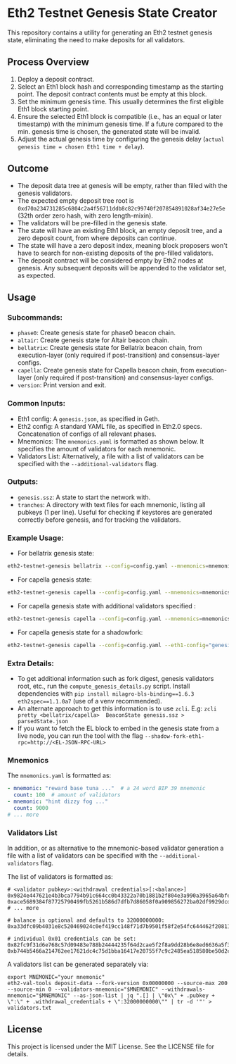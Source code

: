 # Eth2 Testnet Genesis State Creator

This repository contains a utility for generating an Eth2 testnet genesis state, eliminating the need to make deposits for all validators.

## Process Overview

1. Deploy a deposit contract.
2. Select an Eth1 block hash and corresponding timestamp as the starting point. The deposit contract contents must be empty at this block.
3. Set the minimum genesis time. This usually determines the first eligible Eth1 block starting point.
4. Ensure the selected Eth1 block is compatible (i.e., has an equal or later timestamp) with the minimum genesis time. If a future compared to the min. genesis time is chosen, the generated state will be invalid.
6. Adjust the actual genesis time by configuring the genesis delay (`actual genesis time = chosen Eth1 time + delay`).

## Outcome

- The deposit data tree at genesis will be empty, rather than filled with the genesis validators.
- The expected empty deposit tree root is `0xd70a234731285c6804c2a4f56711ddb8c82c99740f207854891028af34e27e5e` (32th order zero hash, with zero length-mixin).
- The validators will be pre-filled in the genesis state.
- The state will have an existing Eth1 block, an empty deposit tree, and a zero deposit count, from where deposits can continue.
- The state will have a zero deposit index, meaning block proposers won't have to search for non-existing deposits of the pre-filled validators.
- The deposit contract will be considered empty by Eth2 nodes at genesis. Any subsequent deposits will be appended to the validator set, as expected.

## Usage

### Subcommands:

- `phase0`: Create genesis state for phase0 beacon chain.
- `altair`: Create genesis state for Altair beacon chain.
- `bellatrix`: Create genesis state for Bellatrix beacon chain, from execution-layer (only required if post-transition) and consensus-layer configs.
- `capella`: Create genesis state for Capella beacon chain, from execution-layer (only required if post-transition) and consensus-layer configs.
- `version`: Print version and exit.

### Common Inputs:

- Eth1 config: A `genesis.json`, as specified in Geth.
- Eth2 config: A standard YAML file, as specified in Eth2.0 specs. Concatenation of configs of all relevant phases.
- Mnemonics: The `mnemonics.yaml` is formatted as shown below. It specifies the amount of validators for each mnemonic.
- Validators List: Alternatively, a file with a list of validators can be specified with the `--additional-validators` flag.

### Outputs:

- `genesis.ssz`: A state to start the network with.
- `tranches`: A directory with text files for each mnemonic, listing all pubkeys (1 per line). Useful for checking if keystores are generated correctly before genesis, and for tracking the validators.

### Example Usage:
- For bellatrix genesis state:
```bash
eth2-testnet-genesis bellatrix --config=config.yaml --mnemonics=mnemonics.yaml --eth1-config=genesis.json
```
- For capella genesis state:
```bash
eth2-testnet-genesis capella --config=config.yaml --mnemonics=mnemonics.yaml --eth1-config=genesis.json
```
- For capella genesis state with additional validators specified :
```bash
eth2-testnet-genesis capella --config=config.yaml --mnemonics=mnemonics.yaml --eth1-config=genesis.json --validators ./validators.yaml
```
- For capella genesis state for a shadowfork:
```bash
eth2-testnet-genesis capella --config=config.yaml --eth1-config="genesis.json" --mnemonics=mnemonics.yaml --shadow-fork-eth1-rpc=http://localhost:8545
```

### Extra Details:

- To get additional information such as fork digest, genesis validators root, etc., run the `compute_genesis_details.py` script. Install dependencies with `pip install milagro-bls-binding==1.6.3 eth2spec==1.1.0a7` (use of a venv recommended).
- An alternate approach to get this information is to use `zcli`. E.g: `zcli pretty <bellatrix/capella>  BeaconState genesis.ssz > parsedState.json`
- If you want to fetch the EL block to embed in the genesis state from a live node, you can run the tool with the flag `--shadow-fork-eth1-rpc=http://<EL-JSON-RPC-URL>`

### Mnemonics

The `mnemonics.yaml` is formatted as:

```yaml
- mnemonic: "reward base tuna ..."  # a 24 word BIP 39 mnemonic
  count: 100  # amount of validators
- mnemonic: "hint dizzy fog ..."
  count: 9000
# ... more
```

### Validators List

In addition, or as alternative to the mnemonic-based validator generation a file with a list of validators can be specified with the `--additional-validators` flag.

The list of validators is formatted as:

```text
# <validator pubkey>:<withdrawal credentials>[:<balance>]
0x9824e447621e4b3bca7794b91c664cc0b43322a70b1881b2f804e3a990a3965a64bfe7f098cb4c0396cd0c89218de0b4:001547805ff0547da9e51a7463a6a0c603eeda01dd930f7016185f0642b9ecaf:32000000000
0xace5689384f87725790499fb5261b586d7dfb7d86058f0a909856272ba02df9929dcdb4b1ea529b02b948b3a1dca4d57:008aa7b9c37bf27e7c49a3185a3e721c7a02c94da7a0b6ad5f88f1b0477d3b88:32000000000
# ... more

# balance is optional and defaults to 32000000000:
0xa33dfc09b4031e8c520469024c0ef419cc148f71d7b9501f58f2e54fc644462f208119791e57c5c9b33bf5e47f705060:00b84654c946dc68b353384426a29a3c5d736d9f751c192d5038206e93f79d73

# individual 0x01 credentials can be set:
0x82fc9f31d6e768c57d09483e788b24444235f64d2cae5f2f8a9dd28b6e8ed6636a5f378febc762cfcd9f8ab808286608:010000000000000000000000CcCCccccCCCCcCCCCCCcCcCccCcCCCcCcccccccC
0xb744b5466a214762ee17621dc4c75d1bba16417e20755f7c9c2485ea518580be50d2c87d70cc4ac393158eb34311c9a2:010000000000000000000000000000000000000000000000000000000000dEaD
```

A validators list can be generated separately via:
```
export MNEMONIC="your mnemonic"
eth2-val-tools deposit-data --fork-version 0x00000000 --source-max 200 --source-min 0 --validators-mnemonic="$MNEMONIC" --withdrawals-mnemonic="$MNEMONIC" --as-json-list | jq ".[] | \"0x\" + .pubkey + \":\" + .withdrawal_credentials + \":32000000000\"" | tr -d '"' > validators.txt
```

## License

This project is licensed under the MIT License. See the LICENSE file for details.
